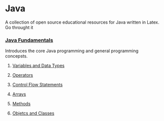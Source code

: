 # Java
A collection of open source educational resources for Java written in Latex.
Go throught it

### [Java Fundamentals](https://github.com/LibreEducation/Java/tree/master/Java-Fundamentals)
Introduces the core Java programming and general programming concepsts.

1.  [Variables and Data Types](https://github.com/LibreEducation/Java/blob/master/Java-Fundamentals/01-variables-and-data-types.pdf)

2.  [Operators](https://github.com/LibreEducation/Java/blob/master/Java-Fundamentals/02-operators.pdf)

3.  [Control Flow Statements](https://github.com/LibreEducation/Java/blob/master/Java-Fundamentals/03-control-flow-statements.pdf)

4.  [Arrays](https://github.com/LibreEducation/Java/blob/master/Java-Fundamentals/04-arrays.pdf)

5.  [Methods](https://github.com/LibreEducation/Java/blob/master/Java-Fundamentals/05-methods.pdf)

6. [Objetcs and Classes](https://github.com/LibreEducation/Java/blob/master/Java-Fundamentals/06-objects-and-classes.pdf)

